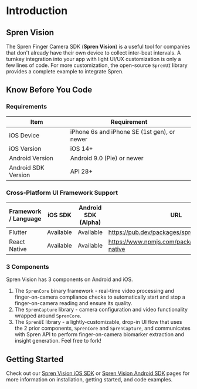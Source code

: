 # Introduction

## Spren Vision

The Spren Finger Camera SDK (**Spren Vision**) is a useful tool for companies that don't already have their own device to collect inter-beat intervals. A turnkey integration into your app with light UI/UX customization is only a few lines of code. For more customization, the open-source `SprenUI` library provides a complete example to integrate Spren.

## Know Before You Code

### Requirements

| **Item**            | **Requirement**                             |
| ------------------- | ------------------------------------------- |
| iOS Device          | iPhone 6s and iPhone SE (1st gen), or newer |
| iOS Version         | iOS 14+                                     |
| Android Version     | Android 9.0 (Pie) or newer                  |
| Android SDK Version | API 28+                                     |

### Cross-Platform UI Framework Support

| **Framework / Language** | **iOS SDK** | **Android SDK (Alpha)** | **URL** |
| ------------------------ | ----------- | ----------------------- | ------- |
| Flutter                  | Available   | Available               | https://pub.dev/packages/spren_flutter |
| React Native             | Available   | Available               | https://www.npmjs.com/package/@spren/react-native |

### 3 Components

Spren Vision has 3 components on Android and iOS.

1. The `SprenCore` binary framework - real-time video processing and finger-on-camera compliance checks to automatically start and stop a finger-on-camera reading and ensure its quality.
2. The `SprenCapture` library - camera configuration and video functionality wrapped around `SprenCore`.
3. The `SprenUI` library - a lightly-customizable, drop-in UI flow that uses the 2 prior components, `SprenCore` and `SprenCapture`, and communicates with Spren API to perform finger-on-camera biomarker extraction and insight generation. Feel free to fork!

## Getting Started

Check out our [Spren Vision iOS SDK](https://docs.spren.com/spren-vision/spren-vision-ios-sdk) or [Spren Vision Android SDK](https://docs.spren.com/spren-vision/spren-vision-android-sdk) pages for more information on installation, getting started, and code examples.